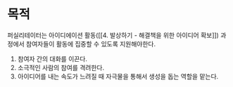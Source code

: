 


# 목적

퍼실리테이터는 아이디에이션 활동([[4. 발상하기 - 해결책을 위한 아이디어 확보]]) 과정에서 참여자들이 활동에 집중할 수 있도록 지원해야한다. 



1. 참여자 간의 대화를 이끈다. 
2. 소극적인 사람의 참여를 격려한다. 
3. 아이디어를 내는 속도가 느려질 때 자극물을 통해서 생성을 돕는 역할을 맡는다. 
